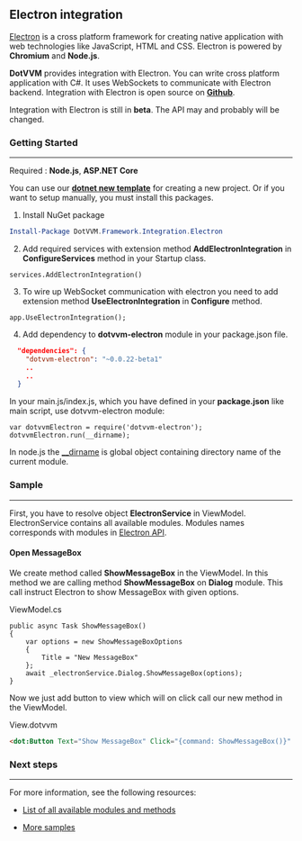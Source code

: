 ## Electron integration
[Electron](https://electron.atom.io/) is a cross platform framework for creating native application with web technologies like JavaScript, HTML and CSS. Electron is powered by **Chromium** and **Node.js**.

**DotVVM** provides integration with Electron. You can write cross platform application with C#. It uses WebSockets to communicate with Electron backend.
Integration with Electron is open source on **[Github](https://github.com/riganti/dotvvm-electron)**.

Integration with Electron is still in **beta**. The API may and probably will be changed.
### Getting Started
___

Required : **Node.js**, **ASP<nolink>.NET Core**

You can use our [**dotnet new template**](https://github.com/riganti/dotvvm-electron/tree/master/_template) for creating a new project.
Or if  you want to setup manually, you must install this packages.
1. Install NuGet package
```POWERSHELL
Install-Package DotVVM.Framework.Integration.Electron
```

2. Add required services with extension method **AddElectronIntegration** in **ConfigureServices** method in your Startup class.
```CSHARP
services.AddElectronIntegration()
```

3. To wire up WebSocket communication with electron you need to add extension method **UseElectronIntegration** in **Configure** method.
```CSHARP
app.UseElectronIntegration();
```

4. Add dependency to **dotvvm-electron** module in your package.json file.
```JSON
  "dependencies": {
    "dotvvm-electron": "~0.0.22-beta1"
    ..
    ..
  }
  ```

  In your main.js/index.js, which you have defined in your **package.json** like main script, use dotvvm-electron module:
  ```JS
var dotvvmElectron = require('dotvvm-electron'); 
dotvvmElectron.run(__dirname);
  ```
In node.js the [__dirname](https://nodejs.org/docs/latest/api/modules.html#modules_dirname) is global object containing directory name of the current module.

  ### Sample
___

First, you have to resolve object **ElectronService** in ViewModel. ElectronService contains all available modules. Modules names corresponds with modules in [Electron API](https://electron.atom.io/docs/api/).

#### Open MessageBox

We create method called **ShowMessageBox** in the ViewModel. In this method we are calling method **ShowMessageBox** on **Dialog** module. This call instruct Electron to show MessageBox with given options. 

ViewModel.cs
```CSHARP
public async Task ShowMessageBox()
{
    var options = new ShowMessageBoxOptions
    {
        Title = "New MessageBox"
    };
    await _electronService.Dialog.ShowMessageBox(options);
}
```

Now we just add button to view which will on click call our new method in the ViewModel. 

View.dotvvm
```HTML
<dot:Button Text="Show MessageBox" Click="{command: ShowMessageBox()}" />
```


### Next steps
___

For more information, see the following resources:
+ [List of all available modules and methods](https://github.com/riganti/dotvvm-electron)

+ [More samples](https://github.com/riganti/dotvvm-electron)
